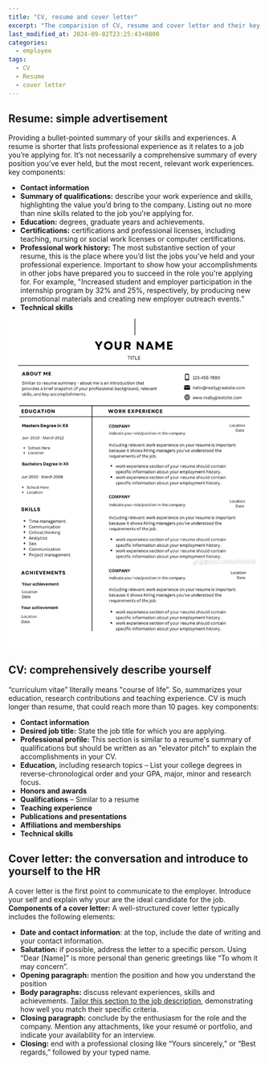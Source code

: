 ```yaml
---
title: "CV, resume and cover letter"
excerpt: "The comparision of CV, resume and cover letter and their key components"
last_modified_at: 2024-09-02T23:25:43+0800
categories:
  - employee
tags: 
  - CV
  - Resume
  - cover letter
---
```


## Resume: simple advertisement
Providing a bullet-pointed summary of your skills and experiences.
A resume is shorter that lists  professional experience as it relates to a job you’re applying for. It’s not necessarily a comprehensive summary of every position you’ve ever held, but the most recent, relevant work experiences. key components: 
- **Contact information**
- **Summary of qualifications:** describe your work experience and skills, highlighting the value you’d bring to the company. Listing out no more than nine skills related to the job you're applying for.
- **Education:** degrees, graduate years and achievements.
- **Certifications:** certifications and professional licenses, including teaching, nursing or social work licenses or computer certifications.
- **Professional work history:** The most substantive section of your resume, this is the place where you’d list the jobs you’ve held and your professional experience. Important to show how your accomplishments in other jobs have prepared you to succeed in the role you're applying for. For example, "Increased student and employer participation in the internship program by 32% and 25%, respectively, by producing new promotional materials and creating new employer outreach events.”
- **Technical skills**

![resume_template](/assets/images/resume.jpg)

## CV: comprehensively describe yourself
“curriculum vitae” literally means "course of life”. So, summarizes your education, research contributions and teaching experience. CV is much longer than resume, that could reach more than 10 pages. 
key components: 
- **Contact information**
- **Desired job title:** State the job title for which you are applying.
- **Professional profile:** This section is similar to a resume's summary of qualifications but should be written as an "elevator pitch" to explain the accomplishments in your CV.
- **Education,** including research topics – List your college degrees in reverse-chronological order and your GPA, major, minor and research focus.
- **Honors and awards**
- **Qualifications** – Similar to a resume
- **Teaching experience**
- **Publications and presentations**
- **Affiliations and memberships**
- **Technical skills**

## Cover letter: the conversation and introduce to yourself to the HR
A cover letter is the first point to communicate to the employer. Introduce your self and explain why your are the ideal candidate for the job.
**Components of a cover letter:**
A well-structured cover letter typically includes the following elements:
- **Date and contact information**: at the top, include the date of writing and your contact information.
- **Salutation:** if possible, address the letter to a specific person. Using “Dear [Name]” is more personal than generic greetings like “To whom it may concern”.
- **Opening paragraph:** mention the position and how you understand the position
- **Body paragraphs:** discuss  relevant experiences, skills and achievements. [Tailor this section to the job description](https://www.seek.com.au/career-advice/article/how-to-tailor-your-cover-letter-to-the-job), demonstrating how well you match their specific criteria.
- **Closing paragraph:** conclude by the enthusiasm for the role and the company. Mention any attachments, like your resumé or portfolio, and indicate your availability for an interview.
- **Closing:** end with a professional closing like “Yours sincerely,” or “Best regards,” followed by your typed name.